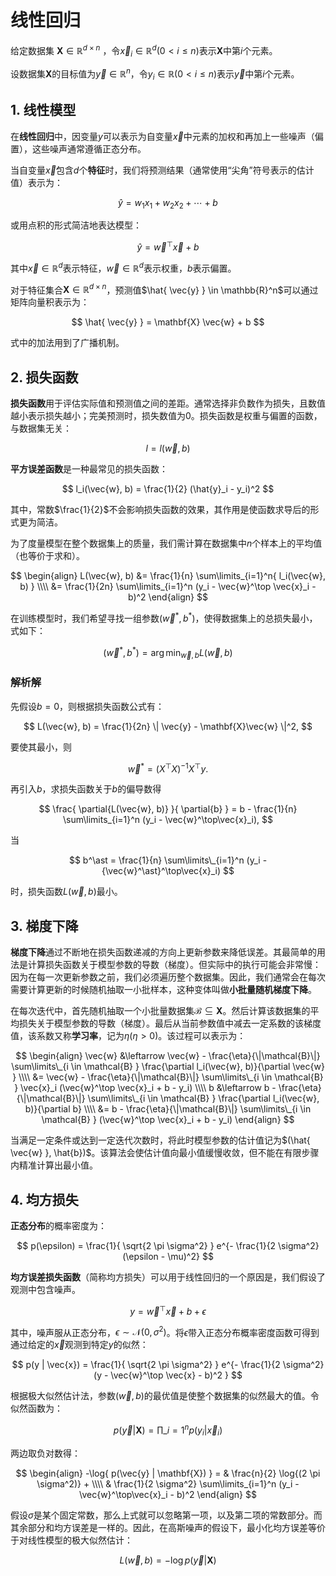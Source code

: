 # 线性回归

给定数据集 $\mathbf{X} \in \mathbb{R}^{d \times n}$ ，令$\vec{x}_i \in \mathbb{R}^d (0 \lt i \le n)$表示$\mathbf{X}$中第$i$个元素。

设数据集$\mathbf{X}$的目标值为$\vec{y} \in \mathbb{R}^n$，令$y_i \in \mathbb{R} (0 \lt i \le n)$表示$\vec{y}$中第$i$个元素。

## 1. 线性模型

在**线性回归**中，因变量$y$可以表示为自变量$\vec{x}$中元素的加权和再加上一些噪声（偏置），这些噪声通常遵循正态分布。

当自变量$\vec{x}$包含$d$个**特征**时，我们将预测结果（通常使用“尖角”符号表示的估计值）表示为：

$$ \hat{y}=w_1x_1 + w_2x_2 + \cdots + b $$

或用点积的形式简洁地表达模型：

$$ \hat{y} = \vec{w}^\top \vec{x} + b $$

其中$\vec{x} \in \mathbb{R}^d$表示特征，$\vec{w} \in \mathbb{R}^d$表示权重，$b$表示偏置。

对于特征集合$\mathbf{X} \in \mathbb{R}^{d \times n}$，预测值$\hat{ \vec{y} } \in \mathbb{R}^n$可以通过矩阵向量积表示为：

$$ \hat{ \vec{y} } = \mathbf{X} \vec{w} + b $$

式中的加法用到了广播机制。

## 2. 损失函数

**损失函数**用于评估实际值和预测值之间的差距。通常选择非负数作为损失，且数值越小表示损失越小；完美预测时，损失数值为$0$。损失函数是权重与偏置的函数，与数据集无关：

$$ l = l(\vec{w}, b) $$

**平方误差函数**是一种最常见的损失函数：

$$ l_i(\vec{w}, b) = \frac{1}{2} (\hat{y}_i - y_i)^2 $$

其中，常数$\frac{1}{2}$不会影响损失函数的效果，其作用是使函数求导后的形式更为简洁。

为了度量模型在整个数据集上的质量，我们需计算在数据集中$n$个样本上的平均值（也等价于求和）。

$$
\begin{align}
L(\vec{w}, b)
&= \frac{1}{n} \sum\limits_{i=1}^n{ l_i(\vec{w}, b) } \\\\
&= \frac{1}{2n} \sum\limits_{i=1}^n (y_i - \vec{w}^\top \vec{x}_i - b)^2
\end{align}
$$

在训练模型时，我们希望寻找一组参数$(\vec{w}^\ast, b^\ast)$，使得数据集上的总损失最小，式如下：

$$ (\vec{w}^\ast, b^\ast) = \arg\min_{\vec{w}, b} L(\vec{w}, b) $$

### 解析解

先假设$b = 0$，则根据损失函数公式有：

$$ L(\vec{w}, b) = \frac{1}{2n} \| \vec{y} - \mathbf{X}\vec{w} \|^2, $$

要使其最小，则

$$ \vec{w}^\ast = (X^\top X)^{-1} X^\top y. $$

再引入$b$，求损失函数关于$b$的偏导数得

$$ \frac{ \partial{L(\vec{w}, b)} }{ \partial{b} } = b - \frac{1}{n} \sum\limits_{i=1}^n (y_i - \vec{w}^\top\vec{x}_i), $$

当

$$ b^\ast = \frac{1}{n} \sum\limits\_{i=1}^n (y_i - {\vec{w}^\ast}^\top\vec{x}_i) $$

时，损失函数$L(\vec{w}, b)$最小。

## 3. 梯度下降

**梯度下降**通过不断地在损失函数递减的方向上更新参数来降低误差。其最简单的用法是计算损失函数关于模型参数的导数（梯度）。但实际中的执行可能会非常慢：因为在每一次更新参数之前，我们必须遍历整个数据集。因此，我们通常会在每次需要计算更新的时候随机抽取一小批样本，这种变体叫做**小批量随机梯度下降**。

在每次迭代中，首先随机抽取一个小批量数据集$\mathcal{B} \subseteq \mathbf{X}$。然后计算该数据集的平均损失关于模型参数的导数（梯度）。最后从当前参数值中减去一定系数的该梯度值，该系数又称**学习率**，记为$\eta (\eta \gt 0)$。该过程可以表示为：

$$
\begin{align}
\vec{w} &\leftarrow \vec{w} - \frac{\eta}{\|\mathcal{B}\|} \sum\limits\_{i \in \mathcal{B} } \frac{\partial l_i(\vec{w}, b)}{\partial \vec{w} } \\\\
&= \vec{w} - \frac{\eta}{\|\mathcal{B}\|} \sum\limits\_{i \in \mathcal{B} } \vec{x}_i (\vec{w}^\top \vec{x}_i + b - y_i) \\\\
b &\leftarrow b - \frac{\eta}{\|\mathcal{B}\|} \sum\limits\_{i \in \mathcal{B} } \frac{\partial l_i(\vec{w}, b)}{\partial b} \\\\
&= b - \frac{\eta}{\|\mathcal{B}\|} \sum\limits\_{i \in \mathcal{B} } (\vec{w}^\top \vec{x}_i + b - y_i)
\end{align}
$$

当满足一定条件或达到一定迭代次数时，将此时模型参数的估计值记为$(\hat{ \vec{w} }, \hat{b})$。该算法会使估计值向最小值缓慢收敛，但不能在有限步骤内精准计算出最小值。

## 4. 均方损失

**正态分布**的概率密度为：

$$ p(\epsilon) = \frac{1}{ \sqrt{2 \pi \sigma^2} } e^{- \frac{1}{2 \sigma^2} (\epsilon - \mu)^2} $$

**均方误差损失函数**（简称均方损失）可以用于线性回归的一个原因是，我们假设了观测中包含噪声。

$$ y = \vec{w}^\top \vec{x} + b + \epsilon $$

其中，噪声服从正态分布，$\epsilon \sim \mathcal{N}(0, \sigma^2)$。将$\epsilon$带入正态分布概率密度函数可得到通过给定的$\vec{x}$观测到特定$y$的似然：

$$ p(y | \vec{x}) = \frac{1}{ \sqrt{2 \pi \sigma^2} } e^{- \frac{1}{2 \sigma^2} (y - \vec{w}^\top \vec{x} - b)^2 } $$

根据极大似然估计法，参数$(\vec{w}, b)$的最优值是使整个数据集的似然最大的值。令似然函数为：

$$ p(\vec{y} | \mathbf{X}) = \prod\limits\_{i=1}^n{p(y_i|\vec{x}_i)} $$

两边取负对数得：

$$
\begin{align}
-\log{ p(\vec{y} | \mathbf{X}) } =
& \frac{n}{2} \log{(2 \pi \sigma^2)} + \\\\
& \frac{1}{2 \sigma^2} \sum\limits_{i=1}^n (y_i - \vec{w}^\top\vec{x}_i - b)^2
\end{align}
$$

假设$\sigma$是某个固定常数，那么上式就可以忽略第一项，以及第二项的常数部分。而其余部分和均方误差是一样的。因此，在高斯噪声的假设下，最小化均方误差等价于对线性模型的极大似然估计：

$$ L(\vec{w}, b) = -\log{ p(\vec{y} | \mathbf{X}) } $$
